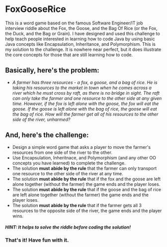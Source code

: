 # FoxGooseRice
This is a word game based on the famous Software Engineer/IT job interview riddle about the Fox, the Goose, and the Bag Of Rice (or the Fox, the Duck, and the Bag or Grain).  I have designed and used this challenge to help teach people interested in learning how to code Java by using basic Java concepts like Encapsulation, Inheritance, and Polymorphism.  This is my solution to the challenge.  It is nowhere near perfect, but it does illustrate the core concepts for those that are still learning how to code.

## Basically, here's the problem:
*  *A farmer has three resources - a fox, a goose, and a bag of rice.  He is taking his resources to the market in town when he comes across a river which he must cross by raft, as there is no bridge in sight.  The raft can only take the farmer and one resource to the other side at any given time.  However, if the fox is left alone with the goose, the fox will eat the goose.  If the goose is left alone with the bag of rice, the goose will eat the bag of rice.  How will the farmer get all of his resources to the other side of the river, unharmed?*

## And, here's the challenge:
*  Design a simple word game that asks a player to move the farmer's resources from one side of the river to the other.
*  Use Encapsulation, Inheritnace, and Polymorphism (and any other OO concepts you have learned) to complete the challenge.
*  The solution **must abide by the rule** that the farmer can only transport one resource to the other side of the river at any time.
*  The solution **must abide by the rule** that if the fox and the goose are left alone together (without the farmer) the game ends and the player loses.
*  The solution **must abide by the rule** that if the goose and the bag of rice are left alone together (without the farmer) the game ends and the player loses.
*  The solution **must abide by the rule** that if the farmer gets all 3 resources to the opposite side of the river, the game ends and the player wins.

#### *HINT:  It helps to solve the riddle before coding the solution!*

### That's it!  Have fun with it.


